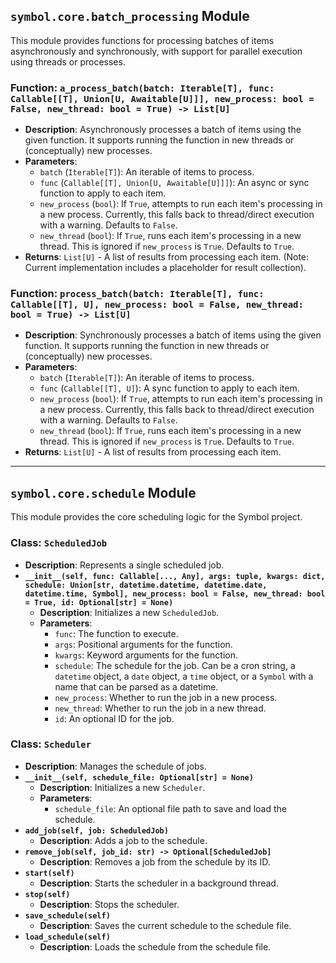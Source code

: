 ## `symbol.core.batch_processing` Module

This module provides functions for processing batches of items asynchronously and synchronously, with support for parallel execution using threads or processes.

### Function: `a_process_batch(batch: Iterable[T], func: Callable[[T], Union[U, Awaitable[U]]], new_process: bool = False, new_thread: bool = True) -> List[U]`
*   **Description**: Asynchronously processes a batch of items using the given function. It supports running the function in new threads or (conceptually) new processes.
*   **Parameters**:
    *   `batch` (`Iterable[T]`): An iterable of items to process.
    *   `func` (`Callable[[T], Union[U, Awaitable[U]]]`): An async or sync function to apply to each item.
    *   `new_process` (`bool`): If `True`, attempts to run each item's processing in a new process. Currently, this falls back to thread/direct execution with a warning. Defaults to `False`.
    *   `new_thread` (`bool`): If `True`, runs each item's processing in a new thread. This is ignored if `new_process` is `True`. Defaults to `True`.
*   **Returns**: `List[U]` - A list of results from processing each item. (Note: Current implementation includes a placeholder for result collection).

### Function: `process_batch(batch: Iterable[T], func: Callable[[T], U], new_process: bool = False, new_thread: bool = True) -> List[U]`
*   **Description**: Synchronously processes a batch of items using the given function. It supports running the function in new threads or (conceptually) new processes.
*   **Parameters**:
    *   `batch` (`Iterable[T]`): An iterable of items to process.
    *   `func` (`Callable[[T], U]`): A sync function to apply to each item.
    *   `new_process` (`bool`): If `True`, attempts to run each item's processing in a new process. Currently, this falls back to thread/direct execution with a warning. Defaults to `False`.
    *   `new_thread` (`bool`): If `True`, runs each item's processing in a new thread. This is ignored if `new_process` is `True`. Defaults to `True`.
*   **Returns**: `List[U]` - A list of results from processing each item.

---

## `symbol.core.schedule` Module

This module provides the core scheduling logic for the Symbol project.

### Class: `ScheduledJob`
*   **Description**: Represents a single scheduled job.
*   **`__init__(self, func: Callable[..., Any], args: tuple, kwargs: dict, schedule: Union[str, datetime.datetime, datetime.date, datetime.time, Symbol], new_process: bool = False, new_thread: bool = True, id: Optional[str] = None)`**
    *   **Description**: Initializes a new `ScheduledJob`.
    *   **Parameters**:
        *   `func`: The function to execute.
        *   `args`: Positional arguments for the function.
        *   `kwargs`: Keyword arguments for the function.
        *   `schedule`: The schedule for the job. Can be a cron string, a `datetime` object, a `date` object, a `time` object, or a `Symbol` with a name that can be parsed as a datetime.
        *   `new_process`: Whether to run the job in a new process.
        *   `new_thread`: Whether to run the job in a new thread.
        *   `id`: An optional ID for the job.

### Class: `Scheduler`
*   **Description**: Manages the schedule of jobs.
*   **`__init__(self, schedule_file: Optional[str] = None)`**
    *   **Description**: Initializes a new `Scheduler`.
    *   **Parameters**:
        *   `schedule_file`: An optional file path to save and load the schedule.
*   **`add_job(self, job: ScheduledJob)`**
    *   **Description**: Adds a job to the schedule.
*   **`remove_job(self, job_id: str) -> Optional[ScheduledJob]`**
    *   **Description**: Removes a job from the schedule by its ID.
*   **`start(self)`**
    *   **Description**: Starts the scheduler in a background thread.
*   **`stop(self)`**
    *   **Description**: Stops the scheduler.
*   **`save_schedule(self)`**
    *   **Description**: Saves the current schedule to the schedule file.
*   **`load_schedule(self)`**
    *   **Description**: Loads the schedule from the schedule file.
